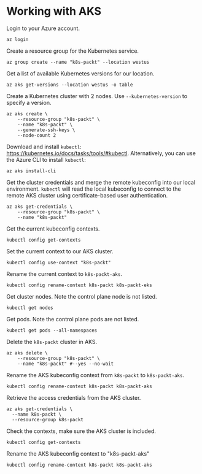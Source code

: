 # Working with AKS

Login to your Azure account.

```
az login
```

Create a resource group for the Kubernetes service.

```
az group create --name "k8s-packt" --location westus
```

Get a list of available Kubernetes versions for our location.

```
az aks get-versions --location westus -o table
```

Create a Kubernetes cluster with 2 nodes. Use `--kubernetes-version` to specify a version.

```
az aks create \
    --resource-group "k8s-packt" \
    --name "k8s-packt" \
    --generate-ssh-keys \
    --node-count 2
```

Download and install `kubectl`: https://kubernetes.io/docs/tasks/tools/#kubectl. Alternatively, you can use the Azure CLI to install `kubectl`:

```
az aks install-cli
```

Get the cluster credentials and merge the remote kubeconfig into our local environment. `kubectl` will read the local kubeconfig to connect to the remote AKS cluster using certificate-based user authentication.

```
az aks get-credentials \
    --resource-group "k8s-packt" \
    --name "k8s-packt"
```

Get the current kubeconfig contexts.

```
kubectl config get-contexts
```

Set the current context to our AKS cluster.

```
kubectl config use-context "k8s-packt"
```

Rename the current context to `k8s-packt-aks`.

```
kubectl config rename-context k8s-packt k8s-packt-eks
```

Get cluster nodes. Note the control plane node is not listed.

```
kubectl get nodes
```

Get pods. Note the control plane pods are not listed.

```
kubectl get pods --all-namespaces
```

Delete the `k8s-packt` cluster in AKS.

```
az aks delete \
    --resource-group "k8s-packt" \
    --name "k8s-packt" #--yes --no-wait
```

Rename the AKS kubeconfig context from `k8s-packt` to `k8s-packt-aks`.

```
kubectl config rename-context k8s-packt k8s-packt-aks
```

Retrieve the access credentials from the AKS cluster.

```
az aks get-credentials \
  --name k8s-packt \
  --resource-group k8s-packt
```

Check the contexts, make sure the AKS cluster is included.

```
kubectl config get-contexts
```

Rename the AKS kubeconfig context to "k8s-packt-aks"

```
kubectl config rename-context k8s-packt k8s-packt-aks
```
